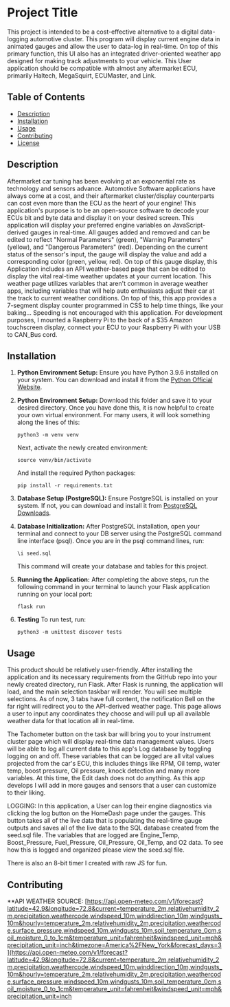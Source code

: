 # Project Title

This project is intended to be a cost-effective alternative to a digital data-logging automotive cluster. This program will display current engine data in animated gauges and allow the user to data-log in real-time. On top of this primary function, this UI also has an integrated driver-oriented weather app designed for making track adjustments to your vehicle. This User application should be compatible with almost any aftermarket ECU, primarily Haltech, MegaSquirt, ECUMaster, and Link.

## Table of Contents

- [Description](#description)
- [Installation](#installation)
- [Usage](#usage)
- [Contributing](#contributing)
- [License](#license)

## Description

Aftermarket car tuning has been evolving at an exponential rate as technology and sensors advance. Automotive Software applications have always come at a cost, and their aftermarket cluster/display counterparts can cost even more than the ECU as the heart of your engine! This application's purpose is to be an open-source software to decode your ECUs bit and byte data and display it on your desired screen. This application will display your preferred engine variables on JavaScript-derived gauges in real-time. All gauges added and removed and can be edited to reflect "Normal Parameters" (green), "Warning Parameters"(yellow), and "Dangerous Parameters" (red). Depending on the current status of the sensor's input, the gauge will display the value and add a corresponding color (green, yellow, red). On top of this gauge display, this Application includes an API weather-based page that can be edited to display the vital real-time weather updates at your current location. This weather page utilizes variables that aren't common in average weather apps, including variables that will help auto enthusiasts adjust their car at the track to current weather conditions. On top of this, this app provides a 7-segment display counter programmed in CSS to help time things, like your baking... Speeding is not encouraged with this application. For development purposes, I mounted a Raspberry Pi to the back of a $35 Amazon touchscreen display, connect your ECU to your Raspberry Pi with your USB to CAN_Bus cord.

## Installation

1. **Python Environment Setup:** Ensure you have Python 3.9.6 installed on your system. You can download and install it from the [Python Official Website](https://www.python.org/downloads/).

2. **Python Environment Setup:** Download this folder and save it to your desired directory. Once you have done this, it is now helpful to create your own virtual environment. For many users, it will look something along the lines of this:
    ```
    python3 -m venv venv
    ```
    Next, activate the newly created environment:
    ```
    source venv/bin/activate
    ```
    And install the required Python packages:
    ```
    pip install -r requirements.txt
    ```

3. **Database Setup (PostgreSQL):** Ensure PostgreSQL is installed on your system. If not, you can download and install it from [PostgreSQL Downloads](https://www.postgresql.org/download/).

4. **Database Initialization:** After PostgreSQL installation, open your terminal and connect to your DB server using the PostgreSQL command line interface (psql). Once you are in the psql command lines, run:
    ```
    \i seed.sql
    ```
    This command will create your database and tables for this project.

5. **Running the Application:** After completing the above steps, run the following command in your terminal to launch your Flask application running on your local port:
    ```
    flask run
    ```

6. **Testing** To run test, run:
    ```
    python3 -m unittest discover tests
    ```

## Usage

This product should be relatively user-friendly. After installing the application and its necessary requirements from the GitHub repo into your newly created directory, run Flask. After Flask is running, the application will load, and the main selection taskbar will render. You will see multiple selections. As of now, 3 tabs have full content, the notification Bell on the far right will redirect you to the API-derived weather page. This page allows a user to input any coordinates they choose and will pull up all available weather data for that location all in real-time.

The Tachometer button on the task bar will bring you to your instrument cluster page which will display real-time data management values. Users will be able to log all current data to this app's Log database by toggling logging on and off. These variables that can be logged are all vital values projected from the car's ECU, this includes things like RPM, Oil temp, water temp, boost pressure, Oil pressure, knock detection and many more variables. At this time, the Edit dash does not do anything. As this app develops I will add in more gauges and sensors that a user can customize to their liking.

LOGGING: In this application, a User can log their engine diagnostics via clicking the log button on the HomeDash page under the gauges. This button takes all of the live data that is populating the real-time gauge outputs and saves all of the live data to the SQL database created from the seed.sql file. The variables that are logged are Engine_Temp, Boost_Pressure, Fuel_Pressure, Oil_Pressure, Oil_Temp, and O2 data. To see how this is logged and organized please view the seed.sql file. 

There is also an 8-bit timer I created with raw JS for fun.

## Contributing

**API WEATHER SOURCE: [https://api.open-meteo.com/v1/forecast?latitude=42.9&longitude=72.8&current=temperature_2m,relativehumidity_2m,precipitation,weathercode,windspeed_10m,winddirection_10m,windgusts_10m&hourly=temperature_2m,relativehumidity_2m,precipitation,weathercode,surface_pressure,windspeed_10m,windgusts_10m,soil_temperature_0cm,soil_moisture_0_to_1cm&temperature_unit=fahrenheit&windspeed_unit=mph&precipitation_unit=inch&timezone=America%2FNew_York&forecast_days=3](https://api.open-meteo.com/v1/forecast?latitude=42.9&longitude=72.8&current=temperature_2m,relativehumidity_2m,precipitation,weathercode,windspeed_10m,winddirection_10m,windgusts_10m&hourly=temperature_2m,relativehumidity_2m,precipitation,weathercode,surface_pressure,windspeed_10m,windgusts_10m,soil_temperature_0cm,soil_moisture_0_to_1cm&temperature_unit=fahrenheit&windspeed_unit=mph&precipitation_unit=inch
